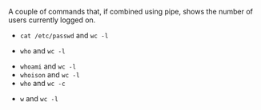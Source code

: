 A couple of commands that, if combined using pipe, shows the number of users currently logged on.

* ``cat /etc/passwd`` and ``wc -l``
+ ``who`` and ``wc -l``
* ``whoami`` and ``wc -l``
* ``whoison`` and ``wc -l``
* ``who`` and ``wc -c``
+ ``w`` and ``wc -l``
